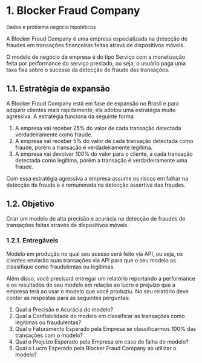 # 1. Blocker Fraud Company
 <font size="2"> Dados e problema negócio hipotéticos</font>
 
A Blocker Fraud Company é uma empresa especializada na detecção de fraudes em transações financeiras feitas atravś de dispositivos móveis.

O modelo de negócio da empresa é do tipo Serviço com a monetização feita por performance do serviço prestado, ou seja, o usuário paga uma taxa fixa sobre o sucesso da detecção de fraude das transações.

## 1.1. Estratégia de expansão

A Blocker Fraud Company está em fase de expansão no Brasil e para adquirir clientes mais rapidamente, ela adotou uma estratégia muito agressiva. A estratégia funciona da seguinte forma:

1. A empresa vai receber 25% do valor de cada transação detectada verdadeiramente como fraude.
2. A empresa vai receber 5% do valor de cada transação detectada como fraude, porém a transação é verdadeiramente legítima.
3. A empresa vai devolver 100% do valor para o cliente, a cada transação detectada como legítima, porém a transação é verdadeiramente uma fraude.

Com essa estratégia agressiva a empresa assume os riscos em falhar na detecção de fraude e é remunerada na detecção assertiva das fraudes.

## 1.2. Objetivo

Criar um modelo de alta precisão e acurácia na detecção de fraudes de transações feitas através de dispositivos móveis.

### 1.2.1. Entregáveis

Modelo em produção no qual seu acesso será feito via API, ou seja, os clientes enviarão suas transações via API para que o seu modelo as classifique como fraudulentas ou legítimas.

Além disso, você precisará entregar um relatório reportando a performance e os resultados do seu modelo em relação ao lucro e prejuízo que a empresa terá ao usar o modelo que você produziu. No seu relatório deve conter as respostas para as seguintes perguntas:

1. Qual a Precisão e Acurácia do modelo?
2. Qual a Confiabilidade do modelo em classificar as transações como legítimas ou fraudulentas?
3. Qual o Faturamento Esperado pela Empresa se classificarmos 100% das transações com o modelo?
4. Qual o Prejuízo Esperado pela Empresa em caso de falha do modelo?
5. Qual o Lucro Esperado pela Blocker Fraud Company ao utilizar o modelo?
